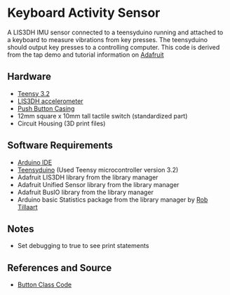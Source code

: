 # Keyboard Activity Sensor
A LIS3DH IMU sensor connected to a teensyduino running and attached to a keyboard to measure vibrations from key presses. The teensyduino should output key presses to a controlling computer. This code is derived from the tap demo and tutorial information on [Adafruit](https://learn.adafruit.com/adafruit-lis3dh-triple-axis-accelerometer-breakout/arduino)

## Hardware
- [Teensy 3.2](https://www.pjrc.com/store/teensy32.html)
- [LIS3DH accelerometer](https://www.adafruit.com/product/2809)
- [Push Button Casing](https://www.thingiverse.com/thing:3195198)
- 12mm square x 10mm tall tactile switch (standardized part)
- Circuit Housing (3D print files)

## Software Requirements
- [Arduino IDE](https://www.arduino.cc/)
- [Teensyduino](https://www.pjrc.com/teensy/td_download.html) (Used Teensy microcontroller version 3.2)
- Adafruit LIS3DH library from the library manager
- Adafruit Unified Sensor library from the library manager
- Adafruit BusIO library from the library manager
- Arduino basic Statistics package from the library manager by [Rob Tillaart](https://github.com/RobTillaart/Arduino/tree/master/libraries/Statistic)


## Notes
- Set debugging to true to see print statements

## References and Source
- [Button Class Code](https://roboticsbackend.com/arduino-object-oriented-programming-oop/)
